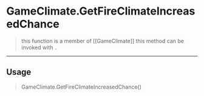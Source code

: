 # GameClimate.GetFireClimateIncreasedChance
> this function is a member of [[GameClimate]]
> this method can be invoked with `.`
-----
## Usage
> GameClimate.GetFireClimateIncreasedChance()
